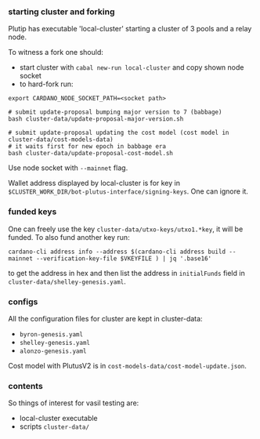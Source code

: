 ### starting cluster and forking

Plutip has executable 'local-cluster' starting a cluster of 3 pools and a relay node.

To witness a fork one should:
 - start cluster with `cabal new-run local-cluster` and copy shown node socket
 - to hard-fork run: 
 ```
 export CARDANO_NODE_SOCKET_PATH=<socket path>

 # submit update-proposal bumping major version to 7 (babbage)
 bash cluster-data/update-proposal-major-version.sh

 # submit update-proposal updating the cost model (cost model in cluster-data/cost-models-data)
 # it waits first for new epoch in babbage era
 bash cluster-data/update-proposal-cost-model.sh
 ```
Use node socket with `--mainnet` flag.

Wallet address displayed by local-cluster is for key in `$CLUSTER_WORK_DIR/bot-plutus-interface/signing-keys`. One can ignore it.

### funded keys

One can freely use the key `cluster-data/utxo-keys/utxo1.*key`, it will be funded.
To also fund another key run:
```
cardano-cli address info --address $(cardano-cli address build --mainnet --verification-key-file $VKEYFILE ) | jq '.base16'
```
to get the address in hex and then list the address in `initialFunds` field in `cluster-data/shelley-genesis.yaml`.

### configs

All the configuration files for cluster are kept in cluster-data:
 - `byron-genesis.yaml`
 - `shelley-genesis.yaml`
 - `alonzo-genesis.yaml`

Cost model with PlutusV2 is in `cost-models-data/cost-model-update.json`.

### contents

So things of interest for vasil testing are:
 - local-cluster executable
 - scripts `cluster-data/`
